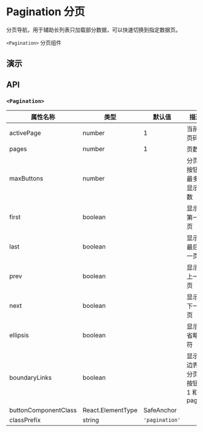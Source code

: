 
# Pagination 分页 [<i class="icon icon-edit2" ></i>](https://github.com/rsuite/rsuite.github.io/blob/master/src/components/pagination/index.md)

分页导航，用于辅助长列表只加载部分数据，可以快速切换到指定数据页。

`<Pagination>` 分页组件


## 演示

<!--{demo}-->

## API

### `<Pagination>`

| 属性名称                 | 类型          | 默认值            | 描述                 |
|----------------------|-------------|----------------|--------------------|
| activePage           | number      | 1              | 当前页码               |
| pages                | number      | 1              | 页数                 |
| maxButtons           | number      |                | 分页按钮最多显示数          |
| first                | boolean     |                | 显示第一页              |
| last                 | boolean     |                | 显示最后一页             |
| prev                 | boolean     |                | 显示上一页              |
| next                 | boolean     |                | 显示下一页              |
| ellipsis             | boolean     |                | 显示省略符              |
| boundaryLinks        | boolean     |                | 显示边界分页按钮 1 和 pages |
| buttonComponentClass | React.ElementType | SafeAnchor     |                    |
| classPrefix          | string      | `'pagination'` |                    |
